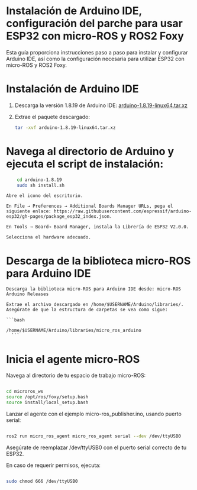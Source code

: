 # Instalación de Arduino IDE, configuración del parche para usar ESP32 con micro-ROS y ROS2 Foxy

Esta guía proporciona instrucciones paso a paso para instalar y configurar Arduino IDE, así como la configuración necesaria para utilizar ESP32 con micro-ROS y ROS2 Foxy.

# Instalación de Arduino IDE

1. Descarga la versión 1.8.19 de Arduino IDE: [arduino-1.8.19-linux64.tar.xz](https://downloads.arduino.cc/arduino-1.8.19-linux64.tar.xz)
2. Extrae el paquete descargado:

   ```bash
   tar -xvf arduino-1.8.19-linux64.tar.xz
   ```
# Navega al directorio de Arduino y ejecuta el script de instalación:

```bash
    cd arduino-1.8.19
    sudo sh install.sh
```
    Abre el icono del escritorio.

    En File → Preferences → Additional Boards Manager URLs, pega el siguiente enlace: https://raw.githubusercontent.com/espressif/arduino-esp32/gh-pages/package_esp32_index.json.

    En Tools → Board→ Board Manager, instala la Librería de ESP32 V2.0.0.

    Selecciona el hardware adecuado.

# Descarga de la biblioteca micro-ROS para Arduino IDE

    Descarga la biblioteca micro-ROS para Arduino IDE desde: micro-ROS Arduino Releases

    Extrae el archivo descargado en /home/$USERNAME/Arduino/libraries/. Asegúrate de que la estructura de carpetas se vea como sigue:

    ```bash

    /home/$USERNAME/Arduino/libraries/micro_ros_arduino
      ```

# Inicia el agente micro-ROS

 Navega al directorio de tu espacio de trabajo micro-ROS:

```bash

cd microros_ws
source /opt/ros/foxy/setup.bash
source install/local_setup.bash
```
Lanzar el agente con el ejemplo micro-ros_publisher.ino, usando puerto serial:

```bash

ros2 run micro_ros_agent micro_ros_agent serial --dev /dev/ttyUSB0
```
Asegúrate de reemplazar /dev/ttyUSB0 con el puerto serial correcto de tu ESP32.

En caso de requerir permisos, ejecuta:

```bash

sudo chmod 666 /dev/ttyUSB0
```

